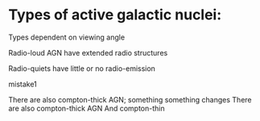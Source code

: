 Types of active galactic nuclei:
===============================

Types dependent on viewing angle

Radio-loud AGN have extended radio structures

Radio-quiets have little or no radio-emission

mistake1


There are also compton-thick AGN; something something changes
There are also compton-thick AGN
And compton-thin

